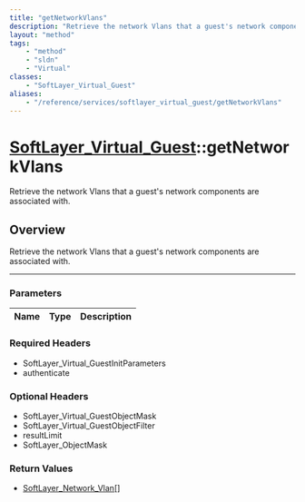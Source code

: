 ```yaml
---
title: "getNetworkVlans"
description: "Retrieve the network Vlans that a guest's network components are associated with."
layout: "method"
tags:
    - "method"
    - "sldn"
    - "Virtual"
classes:
    - "SoftLayer_Virtual_Guest"
aliases:
    - "/reference/services/softlayer_virtual_guest/getNetworkVlans"
---
```

# [SoftLayer_Virtual_Guest](/reference/services/SoftLayer_Virtual_Guest)::getNetworkVlans


Retrieve the network Vlans that a guest's network components are associated with.


## Overview 
Retrieve the network Vlans that a guest's network components are associated with.

-----

### Parameters 
|Name | Type | Description |
| --- | --- | --- |


### Required Headers
* SoftLayer_Virtual_GuestInitParameters
* authenticate


### Optional Headers
* SoftLayer_Virtual_GuestObjectMask
* SoftLayer_Virtual_GuestObjectFilter
* resultLimit
* SoftLayer_ObjectMask

### Return Values
* <a href='/reference/datatypes/SoftLayer_Network_Vlan'>SoftLayer_Network_Vlan[] </a>




